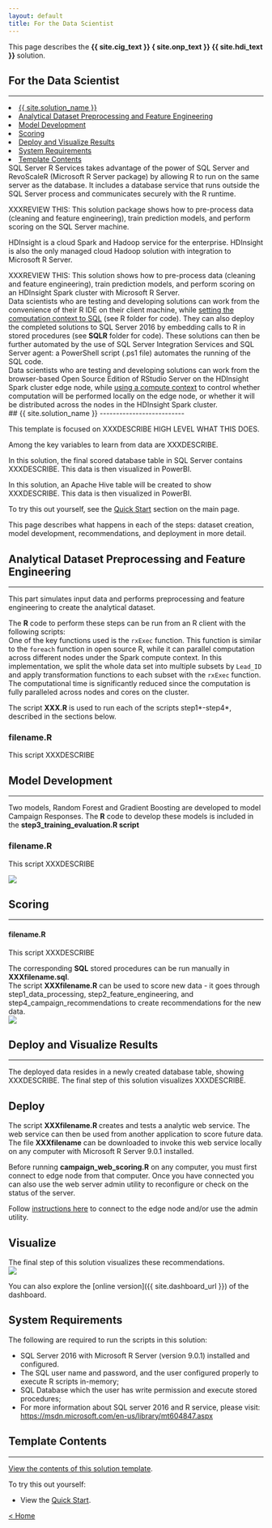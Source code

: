 ```yaml
---
layout: default
title: For the Data Scientist
---
```


<div class="alert alert-success" role="alert"> This page describes the 
<strong>
<span class="cig">{{ site.cig_text }}</span>
<span class="onp">{ site.onp_text }}</span>
<span class="hdi">{{ site.hdi_text }}</span> 
</strong>
solution.
</div> 

## For the Data Scientist
----------------------------

<div class="row">
    <div class="col-md-6">
        <div class="toc">
            <li><a href="#first">{{ site.solution_name }}</a></li>
            <li><a href="#analytical-dataset-preprocessing-and-feature-engineering">Analytical Dataset Preprocessing and Feature Engineering</a></li>
            <li><a href="#model-development">Model Development</a></li>
            <li><a href="#scoring">Scoring</a></li>
            <li><a href="#deploy-and-visualize-results">Deploy and Visualize Results</a></li>
            <li><a href="#system-requirements">System Requirements</a></li>
            <li><a href="#template-contents">Template Contents</a></li>
        </div>
    </div>
    <div class="col-md-6">
        <div class="sql">
        SQL Server R Services takes advantage of the power of SQL Server and RevoScaleR (Microsoft R Server package) by allowing R to run on the same server as the database. It includes a database service that runs outside the SQL Server process and communicates securely with the R runtime. 
        <p>
        XXXREVIEW THIS: This solution package shows how to pre-process data (cleaning and feature engineering), train prediction models, and perform scoring on the SQL Server machine. </p>
        </div>
        <div class="hdi">
        HDInsight is a cloud Spark and Hadoop service for the enterprise.  HDInsight is also the only managed cloud Hadoop solution with integration to Microsoft R Server.
        <p></p>
         XXXREVIEW THIS: This solution shows how to pre-process data (cleaning and feature engineering), train prediction models, and perform scoring on an HDInsight Spark cluster with Microsoft R Server. 
        </div>
    </div>
</div>

<div class="sql">
Data scientists who are testing and developing solutions can work from the convenience of their R IDE on their client machine, while <a href="https://msdn.microsoft.com/en-us/library/mt604885.aspx">setting the computation context to SQL</a> (see <bd>R</bd> folder for code).  They can also deploy the completed solutions to SQL Server 2016 by embedding calls to R in stored procedures (see <strong>SQLR</strong> folder for code). These solutions can then be further automated by the use of SQL Server Integration Services and SQL Server agent: a PowerShell script (.ps1 file) automates the running of the SQL code.
</div>
<div class="hdi">
Data scientists who are testing and developing solutions can work from the browser-based Open Source Edition of RStudio Server on the HDInsight Spark cluster edge node, while <a href="https://docs.microsoft.com/en-us/azure/hdinsight/hdinsight-hadoop-r-server-compute-contexts">using a compute context</a> to control whether computation will be performed locally on the edge node, or whether it will be distributed across the nodes in the HDInsight Spark cluster. 
</div>

<a name="first">
## {{ site.solution_name }}
--------------------------

This template is focused on XXXDESCRIBE HIGH LEVEL WHAT THIS DOES. 

Among the key variables to learn from data are XXXDESCRIBE.  

<div class="sql">
<p></p>
In this solution, the final scored database table in SQL Server contains XXXDESCRIBE. This data is then visualized in PowerBI. 
<p></p>
</div>
<div class="hdi">
<p></p>
In this solution, an Apache Hive table will be created to show XXXDESCRIBE. This data is then visualized in PowerBI. 
<p></p>
</div>

To try this out yourself, see the [Quick Start](START_HERE.html) section on the main page.  

This page describes what happens in each of the steps: dataset creation, model development, recommendations, and deployment in more detail.





##  Analytical Dataset Preprocessing and Feature Engineering
-----------------------------------------------------------

This part simulates input data and performs preprocessing and feature engineering to create the analytical dataset. 
<div class="sql">
The <strong>R</strong> code to perform these steps can be run from an R client with the following scripts:
</div>
<div class="hdi">
One of the key functions used is the <code>rxExec</code> function. This function is similar to the <code>foreach</code> function in open source R, while it can parallel computation across different nodes under the Spark compute context. In this implementation, we split the whole data set into multiple subsets by <code>Lead_ID</code> and apply transformation functions to each subset with the <code>rxExec</code> function. The computational time is significantly reduced since the computation is fully paralleled across nodes and cores on the cluster.
<p></p>
The script <strong>XXX.R</strong> is used to run each of the scripts step1*-step4*, described in the sections below.
</div>

### filename.R

This script XXXDESCRIBE


## Model Development
--------------------

Two models, Random Forest and Gradient Boosting are developed to model Campaign Responses.  The **R** code to develop these models is included in the **step3_training_evaluation.R script**


### filename.R

This script XXXDESCRIBE

<img  src="images/model.png">

##  Scoring
--------------

#### filename.R

This script XXXDESCRIBE

<div class="sql">
The corresponding <strong>SQL</strong> stored procedures can be run manually in <strong>XXXfilename.sql</strong>. 
</div>
<div class="hdi">
The script <strong>XXXfilename.R</strong> can be used to score new data - it goes through step1_data_processing, step2_feature_engineering, and step4_campaign_recommendations to create recommendations for the new data.
</div>

<img  src="images/model_score.png">

  
##  Deploy and Visualize Results
--------------------------------
<div class="sql">
The deployed data resides in a newly created database table, showing XXXDESCRIBE.  The final step of this solution visualizes XXXDESCRIBE. 
</div>
<div class="hdi">
<h2>Deploy</h2>
The script <strong>XXXfilename.R </strong> creates and tests a analytic web service.  The web service can then be used from another application to score future data.  The file <strong>XXXfilename</strong> can be downloaded to invoke this web service locally on any computer with Microsoft R Server 9.0.1 installed. 
<p></p>
<div class="alert alert-info" role="alert">
Before running  <strong>campaign_web_scoring.R</strong> on any computer, you must first connect to edge node from that computer.
Once you have connected you can also use the web server admin utility to reconfigure or check on the status of the server.
<p></p>
Follow <a href="deployr.html">instructions here</a> to connect to the edge node and/or use the admin utility.
</div>


<h2>Visualize</h2>
The final step of this solution visualizes these recommendations.
</div>

<img  src="images/visualize.png">

You can also explore the  [online version]({{ site.dashboard_url }}) of the dashboard.

<div name="requirements" class="sql">
<h2> System Requirements</h2>

The following are required to run the scripts in this solution:
<ul>
<li>SQL Server 2016 with Microsoft R Server  (version 9.0.1) installed and configured.  </li>   
<li>The SQL user name and password, and the user configured properly to execute R scripts in-memory;</li> 
<li>SQL Database which the user has write permission and execute stored procedures;</li> 
<li>For more information about SQL server 2016 and R service, please visit: <a href="https://msdn.microsoft.com/en-us/library/mt604847.aspx">https://msdn.microsoft.com/en-us/library/mt604847.aspx</a></li> 
</ul>
</div>


## Template Contents 
---------------------

[View the contents of this solution template](contents.html).


To try this out yourself: 

* View the [Quick Start](START_HERE.html).

[&lt; Home](index.html)
